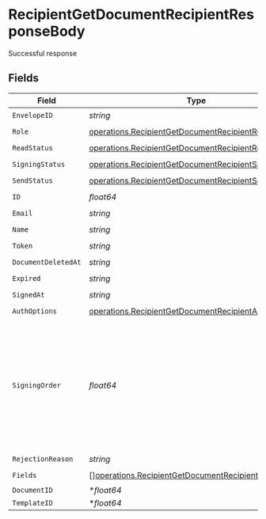 # RecipientGetDocumentRecipientResponseBody

Successful response


## Fields

| Field                                                                                                                          | Type                                                                                                                           | Required                                                                                                                       | Description                                                                                                                    |
| ------------------------------------------------------------------------------------------------------------------------------ | ------------------------------------------------------------------------------------------------------------------------------ | ------------------------------------------------------------------------------------------------------------------------------ | ------------------------------------------------------------------------------------------------------------------------------ |
| `EnvelopeID`                                                                                                                   | *string*                                                                                                                       | :heavy_check_mark:                                                                                                             | N/A                                                                                                                            |
| `Role`                                                                                                                         | [operations.RecipientGetDocumentRecipientRole](../../models/operations/recipientgetdocumentrecipientrole.md)                   | :heavy_check_mark:                                                                                                             | N/A                                                                                                                            |
| `ReadStatus`                                                                                                                   | [operations.RecipientGetDocumentRecipientReadStatus](../../models/operations/recipientgetdocumentrecipientreadstatus.md)       | :heavy_check_mark:                                                                                                             | N/A                                                                                                                            |
| `SigningStatus`                                                                                                                | [operations.RecipientGetDocumentRecipientSigningStatus](../../models/operations/recipientgetdocumentrecipientsigningstatus.md) | :heavy_check_mark:                                                                                                             | N/A                                                                                                                            |
| `SendStatus`                                                                                                                   | [operations.RecipientGetDocumentRecipientSendStatus](../../models/operations/recipientgetdocumentrecipientsendstatus.md)       | :heavy_check_mark:                                                                                                             | N/A                                                                                                                            |
| `ID`                                                                                                                           | *float64*                                                                                                                      | :heavy_check_mark:                                                                                                             | N/A                                                                                                                            |
| `Email`                                                                                                                        | *string*                                                                                                                       | :heavy_check_mark:                                                                                                             | N/A                                                                                                                            |
| `Name`                                                                                                                         | *string*                                                                                                                       | :heavy_check_mark:                                                                                                             | N/A                                                                                                                            |
| `Token`                                                                                                                        | *string*                                                                                                                       | :heavy_check_mark:                                                                                                             | N/A                                                                                                                            |
| `DocumentDeletedAt`                                                                                                            | *string*                                                                                                                       | :heavy_check_mark:                                                                                                             | N/A                                                                                                                            |
| `Expired`                                                                                                                      | *string*                                                                                                                       | :heavy_check_mark:                                                                                                             | N/A                                                                                                                            |
| `SignedAt`                                                                                                                     | *string*                                                                                                                       | :heavy_check_mark:                                                                                                             | N/A                                                                                                                            |
| `AuthOptions`                                                                                                                  | [operations.RecipientGetDocumentRecipientAuthOptions](../../models/operations/recipientgetdocumentrecipientauthoptions.md)     | :heavy_check_mark:                                                                                                             | N/A                                                                                                                            |
| `SigningOrder`                                                                                                                 | *float64*                                                                                                                      | :heavy_check_mark:                                                                                                             | The order in which the recipient should sign the document. Only works if the document is set to sequential signing.            |
| `RejectionReason`                                                                                                              | *string*                                                                                                                       | :heavy_check_mark:                                                                                                             | N/A                                                                                                                            |
| `Fields`                                                                                                                       | [][operations.RecipientGetDocumentRecipientField](../../models/operations/recipientgetdocumentrecipientfield.md)               | :heavy_check_mark:                                                                                                             | N/A                                                                                                                            |
| `DocumentID`                                                                                                                   | **float64*                                                                                                                     | :heavy_minus_sign:                                                                                                             | N/A                                                                                                                            |
| `TemplateID`                                                                                                                   | **float64*                                                                                                                     | :heavy_minus_sign:                                                                                                             | N/A                                                                                                                            |